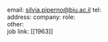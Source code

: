 email: silvia.piperno@biu.ac.il
tel:        
address:
company:
role:       
other:    
job link: [[1963]]